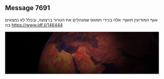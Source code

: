 ## Message 7691

אגף המודיעין חושף:
אלה בכירי חמאס שמנהלים את הטרור ברצועה, ובכלל לא נמצאים בה
https://www.idf.il/146444

![Photo](./7691/7691_photo.jpg)

